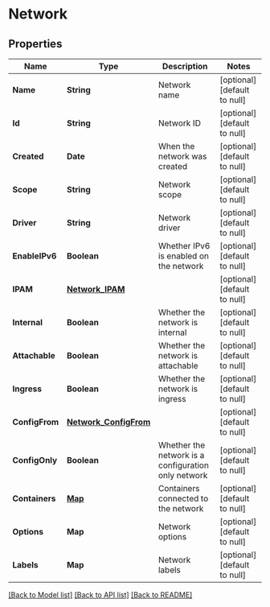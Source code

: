 # Network
## Properties

| Name | Type | Description | Notes |
|------------ | ------------- | ------------- | -------------|
| **Name** | **String** | Network name | [optional] [default to null] |
| **Id** | **String** | Network ID | [optional] [default to null] |
| **Created** | **Date** | When the network was created | [optional] [default to null] |
| **Scope** | **String** | Network scope | [optional] [default to null] |
| **Driver** | **String** | Network driver | [optional] [default to null] |
| **EnableIPv6** | **Boolean** | Whether IPv6 is enabled on the network | [optional] [default to null] |
| **IPAM** | [**Network_IPAM**](Network_IPAM.md) |  | [optional] [default to null] |
| **Internal** | **Boolean** | Whether the network is internal | [optional] [default to null] |
| **Attachable** | **Boolean** | Whether the network is attachable | [optional] [default to null] |
| **Ingress** | **Boolean** | Whether the network is ingress | [optional] [default to null] |
| **ConfigFrom** | [**Network_ConfigFrom**](Network_ConfigFrom.md) |  | [optional] [default to null] |
| **ConfigOnly** | **Boolean** | Whether the network is a configuration only network | [optional] [default to null] |
| **Containers** | [**Map**](Network_Containers_value.md) | Containers connected to the network | [optional] [default to null] |
| **Options** | **Map** | Network options | [optional] [default to null] |
| **Labels** | **Map** | Network labels | [optional] [default to null] |

[[Back to Model list]](../README.md#documentation-for-models) [[Back to API list]](../README.md#documentation-for-api-endpoints) [[Back to README]](../README.md)

